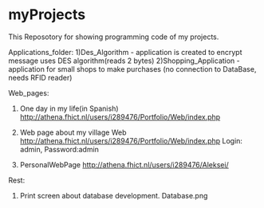 myProjects
=======
This Reposotory for showing programming code of my projects.

Applications_folder:
1)Des_Algorithm - application is created to encrypt message uses DES algorithm(reads 2 bytes)
2)Shopping_Application - application for small shops to make purchases (no connection to DataBase, needs RFID reader)

Web_pages:
1) One day in my life(in Spanish)  
http://athena.fhict.nl/users/i289476/Portfolio/Web/index.php

2) Web page about my village
Web http://athena.fhict.nl/users/i289476/Portfolio/Web/index.php
Login: admin, Password:admin

3) PersonalWebPage
http://athena.fhict.nl/users/i289476/Aleksei/

Rest:
1) Print screen about database development.
Database.png

	
